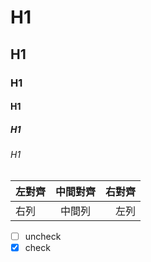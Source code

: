 # H1
## H1
### H1
#### H1
##### H1
###### H1
|**左對齊**|**中間對齊**|**右對齊**|
|:--------|:----------:|--------:|
|右列|中間列|左列|

- [ ] uncheck
- [x] check
